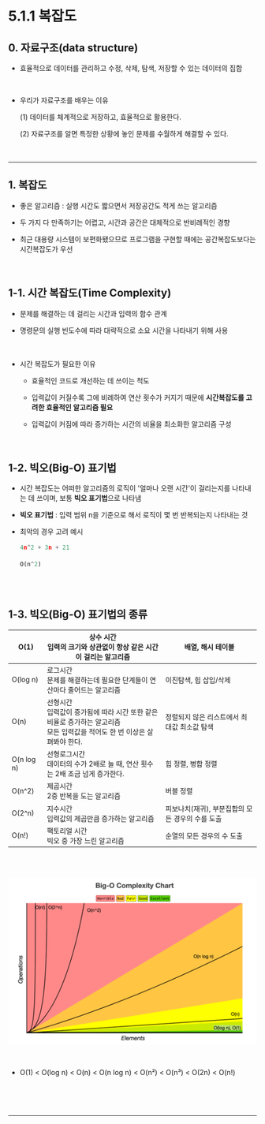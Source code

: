 # 5.1.1 복잡도

## 0. 자료구조(data structure)
- 효율적으로 데이터를 관리하고 수정, 삭제, 탐색, 저장할 수 있는 데이터의 집합

<br>

- 우리가 자료구조를 배우는 이유<br>

  (1) 데이터를 체계적으로 저장하고, 효율적으로 활용한다.

  (2) 자료구조를 알면 특정한 상황에 놓인 문제를 수월하게 해결할 수 있다.
<br><br><br>

---
## 1. 복잡도
- 좋은 알고리즘 : 실행 시간도 짧으면서 저장공간도 적게 쓰는 알고리즘

- 두 가지 다 만족하기는 어렵고, 시간과 공간은 대체적으로 반비례적인 경향
- 최근 대용량 시스템이 보편화됐으므로 프로그램을 구현할 때에는 공간복잡도보다는 시간복잡도가 우선
<br><br><br>

## 1-1. 시간 복잡도(Time Complexity)
- 문제를 해결하는 데 걸리는 시간과 입력의 함수 관계

- 명령문의 실행 빈도수에 따라 대략적으로 소요 시간을 나타내기 위해 사용
<br><br><br>

- 시간 복잡도가 필요한 이유
  - 효율적인 코드로 개선하는 데 쓰이는 척도

  - 입력값이 커질수록 그에 비례하여 연산 횟수가 커지기 때문에 **시간복잡도를 고려한 효율적인 알고리즘 필요**
  - 입력값이 커짐에 따라 증가하는 시간의 비율을 최소화한 알고리즘 구성
<br><br><br>

## 1-2. 빅오(Big-O) 표기법
- 시간 복잡도는 어떠한 알고리즘의 로직이 '얼마나 오랜 시간'이 걸리는지를 나타내는 데 쓰이며, 보통 **빅오 표기법**으로 나타냄

- **빅오 표기법** : 입력 범위 n을 기준으로 해서 로직이 몇 번 반복되는지 나타내는 것

- 최악의 경우 고려
예시

  ```python
  4n^2 + 3n + 21

  O(n^2)
  ```
<br><br>

## 1-3. 빅오(Big-O) 표기법의 종류

|O(1)|상수 시간<BR>입력의 크기와 상관없이 항상 같은 시간이 걸리는 알고리즘|배열, 해시 테이블|
|---|---|---|
|O(log n)|로그시간<BR>문제를 해결하는데 필요한 단계들이 연산마다 줄어드는 알고리즘|이진탐색, 힙 삽입/삭제|
|O(n)|선형시간<BR>입력값이 증가됨에 따라 시간 또한 같은 비율로 증가하는 알고리즘<BR>모든 입력값을 적어도 한 번 이상은 살펴봐야 한다.|정렬되지 않은 리스트에서 최대값 최소값 탐색|
|O(n log n)|선형로그시간<BR>데이터의 수가 2배로 늘 때, 연산 횟수는 2배 조금 넘게 증가한다.|힙 정렬, 병합 정렬|
|O(n^2)|제곱시간<BR>2중 반복을 도는 알고리즘|버블 정렬|
|O(2^n)|지수시간<BR>입력값의 제곱만큼 증가하는 알고리즘|피보나치(재귀), 부분집합의 모든 경우의 수를 도출|
|O(n!)|팩토리얼 시간<BR>빅오 중 가장 느린 알고리즘|순열의 모든 경우의 수 도출|

<BR><BR>


![BIG O](../../img/BIGO.png)

<BR>

- O(1) < O(log n) < O(n) < O(n log n) < O(n²) < O(n³) < O(2n) < O(n!)

<BR><BR><BR>

---
